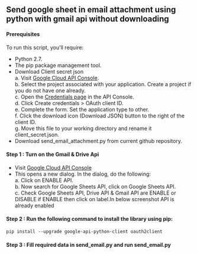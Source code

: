 ## Send google sheet in email attachment using python with gmail api without downloading

#### Prerequisites
To run this script, you'll require:
 - Python 2.7.
 - The pip package management tool.
 - Download Client secret json <br>
   a. Visit [Google Cloud API Console](https://console.cloud.google.com).<br>
   b. Select the project associated with your application. Create a project if you do not have one already.<br>
   c. Open the [Credentials page](https://console.developers.google.com/apis/credentials) in the API Console.<br>
   d. Click Create credentials > OAuth client ID.<br>
   e. Complete the form. Set the application type to other.<br>
   f. Click the download icon (Download JSON) button to the right of the client ID.<br>
   g. Move this file to your working directory and rename it client_secret.json.<br>
 - Download send_email_attachment.py from current github repository.
  
#### Step 1 : Turn on the Gmail & Drive Api
 - Visit [Google Cloud API Console](https://console.cloud.google.com)
 - This opens a new dialog. In the dialog, do the following:<br>
    a. Click on ENABLE API.<br>
    b. Now search for Google Sheets API, click on Google Sheets API.<br>
    c. Check Google Sheets API, Drive API & Gmail API are ENABLE or DISABLE if ENABLE then click on label.In below screenshot API is already enabled<br>
    
#### Step 2 : Run the following command to install the library using pip:
`pip install --upgrade google-api-python-client oauth2client`

#### Step 3 : Fill required data in send_email.py and run send_email.py

